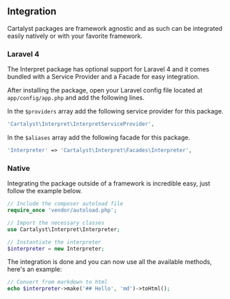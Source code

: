 ## Integration

Cartalyst packages are framework agnostic and as such can be integrated easily natively or with your favorite framework.

### Laravel 4

The Interpret package has optional support for Laravel 4 and it comes bundled with a Service Provider and a Facade for easy integration.

After installing the package, open your Laravel config file located at `app/config/app.php` and add the following lines.

In the `$providers` array add the following service provider for this package.

```php
'Cartalyst\Interpret\InterpretServiceProvider',
```

In the `$aliases` array add the following facade for this package.

```php
'Interpreter' => 'Cartalyst\Interpret\Facades\Interpreter',
```

### Native

Integrating the package outside of a framework is incredible easy, just follow the example below.

```php
// Include the composer autoload file
require_once 'vendor/autoload.php';

// Import the necessary classes
use Cartalyst\Interpret\Interpreter;

// Instantiate the interpreter
$interpreter = new Interpreter;
```

The integration is done and you can now use all the available methods, here's an example:

```php
// Convert from markdown to html
echo $interpreter->make('## Hello', 'md')->toHtml();
```
